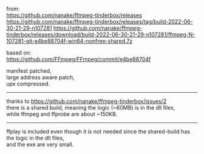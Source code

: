 from:  
https://github.com/nanake/ffmpeg-tinderbox/releases
https://github.com/nanake/ffmpeg-tinderbox/releases/tag/build-2022-06-30-21-29-n107281
https://github.com/nanake/ffmpeg-tinderbox/releases/download/build-2022-06-30-21-29-n107281/ffmpeg-N-107281-git-e4be88704f-win64-nonfree-shared.7z

based on:  
https://github.com/FFmpeg/FFmpeg/commit/e4be88704f  

manifest patched,  
large address aware patch,  
upx compressed.

<hr/>

thanks to https://github.com/nanake/ffmpeg-tinderbox/issues/2  
there is a shared build, meaning the logic (~60MB) is in the dll files,  
while ffmpeg and ffprobe are about ~150KB.

<hr/>

ffplay is included even though it is not needed since the shared-build has the logic in the dll files,  
and the exe are very small.
